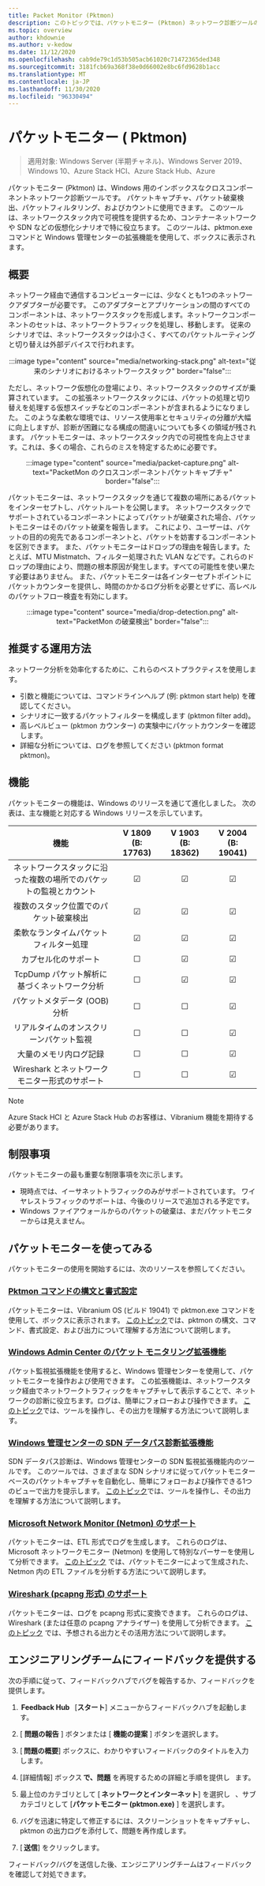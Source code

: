 ```yaml
---
title: Packet Monitor (Pktmon)
description: このトピックでは、パケットモニター (Pktmon) ネットワーク診断ツールの概要について説明します。
ms.topic: overview
author: khdownie
ms.author: v-kedow
ms.date: 11/12/2020
ms.openlocfilehash: cab9de79c1d53b505acb61020c71472365ded348
ms.sourcegitcommit: 3181fcb69a368f38e0d66002e8bc6fd9628b1acc
ms.translationtype: MT
ms.contentlocale: ja-JP
ms.lasthandoff: 11/30/2020
ms.locfileid: "96330494"
---
```

# <a name="packet-monitor-pktmon"></a>パケットモニター \( Pktmon\)

>適用対象: Windows Server (半期チャネル)、Windows Server 2019、Windows 10、Azure Stack HCI、Azure Stack Hub、Azure

パケットモニター (Pktmon) は、Windows 用のインボックスなクロスコンポーネントネットワーク診断ツールです。 パケットキャプチャ、パケット破棄検出、パケットフィルタリング、およびカウントに使用できます。 このツールは、ネットワークスタック内で可視性を提供するため、コンテナーネットワークや SDN などの仮想化シナリオで特に役立ちます。 このツールは、pktmon.exe コマンドと Windows 管理センターの拡張機能を使用して、ボックスに表示されます。 

## <a name="overview"></a>概要

ネットワーク経由で通信するコンピューターには、少なくとも1つのネットワークアダプターが必要です。 このアダプターとアプリケーションの間のすべてのコンポーネントは、ネットワークスタックを形成します。ネットワークコンポーネントのセットは、ネットワークトラフィックを処理し、移動します。 従来のシナリオでは、ネットワークスタックは小さく、すべてのパケットルーティングと切り替えは外部デバイスで行われます。

<center>

:::image type="content" source="media/networking-stack.png" alt-text="従来のシナリオにおけるネットワークスタック" border="false":::

</center>

ただし、ネットワーク仮想化の登場により、ネットワークスタックのサイズが乗算されています。 この拡張ネットワークスタックには、パケットの処理と切り替えを処理する仮想スイッチなどのコンポーネントが含まれるようになりました。 このような柔軟な環境では、リソース使用率とセキュリティの分離が大幅に向上しますが、診断が困難になる構成の間違いについても多くの領域が残されます。 パケットモニターは、ネットワークスタック内での可視性を向上させます。これは、多くの場合、これらのミスを特定するために必要です。

<center>

:::image type="content" source="media/packet-capture.png" alt-text="PacketMon のクロスコンポーネントパケットキャプチャ" border="false":::

</center>

パケットモニターは、ネットワークスタックを通じて複数の場所にあるパケットをインターセプトし、パケットルートを公開します。 ネットワークスタックでサポートされているコンポーネントによってパケットが破棄された場合、パケットモニターはそのパケット破棄を報告します。 これにより、ユーザーは、パケットの目的の宛先であるコンポーネントと、パケットを妨害するコンポーネントを区別できます。 また、パケットモニターはドロップの理由を報告します。たとえば、MTU Mistmatch、フィルター処理された VLAN などです。これらのドロップの理由により、問題の根本原因が発生します。すべての可能性を使い果たす必要はありません。 また、パケットモニターは各インターセプトポイントにパケットカウンターを提供し、時間のかかるログ分析を必要とせずに、高レベルのパケットフロー検査を有効にします。

<center>

:::image type="content" source="media/drop-detection.png" alt-text="PacketMon の破棄検出" border="false":::

</center>

## <a name="best-practices"></a>推奨する運用方法

ネットワーク分析を効率化するために、これらのベストプラクティスを使用します。

- 引数と機能については、コマンドラインヘルプ (例: pktmon start help) を確認してください。
- シナリオに一致するパケットフィルターを構成します (pktmon filter add)。
- 高レベルビュー (pktmon カウンター) の実験中にパケットカウンターを確認します。
- 詳細な分析については、ログを参照してください (pktmon format pktmon)。

## <a name="functionality"></a>機能

パケットモニターの機能は、Windows のリリースを通じて進化しました。 次の表は、主な機能と対応する Windows リリースを示しています。

| 機能                                                                  | V 1809 (B: 17763) | V 1903 (B: 18362) | V 2004 (B: 19041) |
|:---------------------------------------------------------------------------:|:----------------:|:----------------:|:----------------:|
| ネットワークスタックに沿った複数の場所でのパケットの監視とカウント | &#x2611;         | &#x2611;         | &#x2611;         |
| 複数のスタック位置でのパケット破棄検出                          | &#x2611;         | &#x2611;         | &#x2611;         |
| 柔軟なランタイムパケットフィルター処理                                           | &#x2611;         | &#x2611;         | &#x2611;         |
| カプセル化のサポート                                                       | &#x2610;         | &#x2611;         | &#x2611;         |
| TcpDump パケット解析に基づくネットワーク分析                            | &#x2610;         | &#x2611;         | &#x2611;         |
| パケットメタデータ (OOB) 分析                                              | &#x2610;         | &#x2610;         | &#x2611;         |
| リアルタイムのオンスクリーンパケット監視                                       | &#x2610;         | &#x2610;         | &#x2611;         |
| 大量のメモリ内ログ記録                                               | &#x2610;         | &#x2610;         | &#x2611;         |
| Wireshark とネットワークモニター形式のサポート                                | &#x2610;         | &#x2610;         | &#x2611;         |

>[!NOTE]
>Azure Stack HCI と Azure Stack Hub のお客様は、Vibranium 機能を期待する必要があります。

## <a name="limitations"></a>制限事項

パケットモニターの最も重要な制限事項を次に示します。

- 現時点では、イーサネットトラフィックのみがサポートされています。 ワイヤレストラフィックのサポートは、今後のリリースで追加される予定です。
- Windows ファイアウォールからのパケットの破棄は、まだパケットモニターからは見えません。 

## <a name="get-started-with-packet-monitor"></a>パケットモニターを使ってみる

パケットモニターの使用を開始するには、次のリソースを参照してください。

### <a name="pktmon-command-syntax-and-formatting"></a>[Pktmon コマンドの構文と書式設定](pktmon-syntax.md)

パケットモニターは、Vibranium OS (ビルド 19041) で pktmon.exe コマンドを使用して、ボックスに表示されます。 [このトピック](pktmon-syntax.md)では、pktmon の構文、コマンド、書式設定、および出力について理解する方法について説明します。

### <a name="packet-monitoring-extension-in-windows-admin-center"></a>[Windows Admin Center のパケット モニタリング拡張機能](pktmon-wac-extension.md)

パケット監視拡張機能を使用すると、Windows 管理センターを使用して、パケットモニターを操作および使用できます。 この拡張機能は、ネットワークスタック経由でネットワークトラフィックをキャプチャして表示することで、ネットワークの診断に役立ちます。ログは、簡単にフォローおよび操作できます。 [このトピック](pktmon-wac-extension.md)では、ツールを操作し、その出力を理解する方法について説明します。

### <a name="sdn-data-path-diagnostics-extension-in-windows-admin-center"></a>[Windows 管理センターの SDN データパス診断拡張機能](pktmon-sdn-data-path-wac-extension.md)

SDN データパス診断は、Windows 管理センターの SDN 監視拡張機能内のツールです。 このツールでは、さまざまな SDN シナリオに従ってパケットモニターベースのパケットキャプチャを自動化し、簡単にフォローおよび操作できる1つのビューで出力を提示します。 [このトピック](pktmon-sdn-data-path-wac-extension.md)では、ツールを操作し、その出力を理解する方法について説明します。

### <a name="microsoft-network-monitor-netmon-support"></a>[Microsoft Network Monitor (Netmon) のサポート](pktmon-netmon-support.md)

パケットモニターは、ETL 形式でログを生成します。 これらのログは、Microsoft ネットワークモニター (Netmon) を使用して特別なパーサーを使用して分析できます。 [このトピック](pktmon-netmon-support.md) では、パケットモニターによって生成された、Netmon 内の ETL ファイルを分析する方法について説明します。

### <a name="wireshark-pcapng-format-support"></a>[Wireshark (pcapng 形式) のサポート](pktmon-pcapng-support.md)

パケットモニターは、ログを pcapng 形式に変換できます。 これらのログは、Wireshark (または任意の pcapng アナライザー) を使用して分析できます。 [このトピック](pktmon-pcapng-support.md) では、予想される出力とその活用方法について説明します。

## <a name="provide-feedback-to-engineering-team"></a>エンジニアリングチームにフィードバックを提供する

次の手順に従って、フィードバックハブでバグを報告するか、フィードバックを提供します。

1.  **Feedback Hub**   [**スタート**] メニューからフィードバックハブを起動します。

1. [ **問題の報告** ] ボタンまたは [ **機能の提案** ] ボタンを選択します。

1. [ **問題の概要**] ボックスに、わかりやすいフィードバックのタイトルを入力   します。

1. [詳細情報] ボックス **で、問題** を再現するための詳細と手順を提供し   ます。

1. 最上位のカテゴリとして [ **ネットワークとインターネット**] を選択し   、サブカテゴリとして [**パケットモニター (pktmon.exe)** ] を選択します。

1. バグを迅速に特定して修正するには、スクリーンショットをキャプチャし、pktmon の出力ログを添付して、問題を再作成します。

1. [ **送信**] をクリックします。

フィードバック/バグを送信した後、エンジニアリングチームはフィードバックを確認して対処できます。
